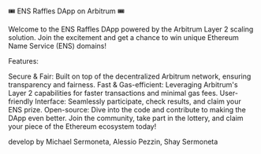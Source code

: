 🎟️ ENS Raffles DApp on Arbitrum 🎟️

Welcome to the ENS Raffles DApp powered by the Arbitrum Layer 2 scaling solution. Join the excitement and get a chance to win unique Ethereum Name Service (ENS) domains!

Features:

Secure & Fair: Built on top of the decentralized Arbitrum network, ensuring transparency and fairness.
Fast & Gas-efficient: Leveraging Arbitrum's Layer 2 capabilities for faster transactions and minimal gas fees.
User-friendly Interface: Seamlessly participate, check results, and claim your ENS prize.
Open-source: Dive into the code and contribute to making the DApp even better.
Join the community, take part in the lottery, and claim your piece of the Ethereum ecosystem today!

develop by Michael Sermoneta, Alessio Pezzin, Shay Sermoneta